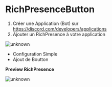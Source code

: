 # RichPresenceButton

1. Créer une Application (Bot) sur https://discord.com/developers/applications
2. Ajouter un RichPresence à votre application

![unknown](https://user-images.githubusercontent.com/75537847/164532789-1ca51936-4e8e-4303-815a-343b64cfae46.png)

- Configuration Simple
- Ajout de Boutton 

**Preview RichPresence**

![unknown](https://user-images.githubusercontent.com/75537847/164532500-50b240f7-e602-41f1-87db-ce21318934a9.png)
